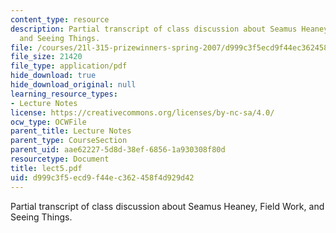```yaml
---
content_type: resource
description: Partial transcript of class discussion about Seamus Heaney, Field Work,
  and Seeing Things.
file: /courses/21l-315-prizewinners-spring-2007/d999c3f5ecd9f44ec362458f4d929d42_lect5.pdf
file_size: 21420
file_type: application/pdf
hide_download: true
hide_download_original: null
learning_resource_types:
- Lecture Notes
license: https://creativecommons.org/licenses/by-nc-sa/4.0/
ocw_type: OCWFile
parent_title: Lecture Notes
parent_type: CourseSection
parent_uid: aae62227-5d8d-38ef-6856-1a930308f80d
resourcetype: Document
title: lect5.pdf
uid: d999c3f5-ecd9-f44e-c362-458f4d929d42
---
```

Partial transcript of class discussion about Seamus Heaney, Field Work, and Seeing Things.